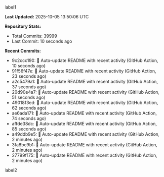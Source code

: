 
label1 
<!-- ACTIVITY_START -->
**Last Updated:** 2025-10-05 13:50:06 UTC

**Repository Stats:**
- Total Commits: 39999
- Last Commit: 10 seconds ago

**Recent Commits:**
- 9c2ccc190: 🤖 Auto-update README with recent activity (GitHub Action, 10 seconds ago)
- 91f56f47e: 🤖 Auto-update README with recent activity (GitHub Action, 23 seconds ago)
- a2c5479a1: 🤖 Auto-update README with recent activity (GitHub Action, 37 seconds ago)
- 20d90e4a7: 🤖 Auto-update README with recent activity (GitHub Action, 51 seconds ago)
- 49018f3ed: 🤖 Auto-update README with recent activity (GitHub Action, 62 seconds ago)
- ae6ada171: 🤖 Auto-update README with recent activity (GitHub Action, 74 seconds ago)
- affde38dc: 🤖 Auto-update README with recent activity (GitHub Action, 85 seconds ago)
- a49ddb9e5: 🤖 Auto-update README with recent activity (GitHub Action, 2 minutes ago)
- 3fa8bc9b1: 🤖 Auto-update README with recent activity (GitHub Action, 2 minutes ago)
- 27799f175: 🤖 Auto-update README with recent activity (GitHub Action, 2 minutes ago)
<!-- ACTIVITY_END -->

label2
